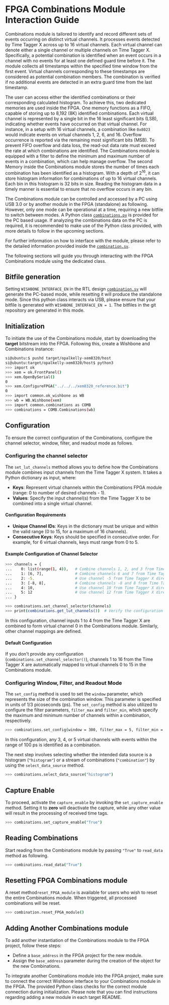 # FPGA Combinations Module Interaction Guide

Combinations module is tailored to identify and record different sets of events occurring on distinct virtual channels. It processes events detected by Time Tagger X across up to 16 virtual channels. Each virtual channel can denote either a single channel or multiple channels on Time Tagger X. Specifically, a potential combination is identified when an event occurs in a channel with no events for at least one defined guard time before it. The module collects all timestamps within the specified time window from the first event. Virtual channels corresponding to these timestamps are considered as potential combination members. The combination is verified if no additional events are detected in an extra guard time from the last timestamp.

The user can access either the identified combinations or their corresponding calculated histogram. To achieve this, two dedicated memories are used inside the FPGA. One memory functions as a FIFO, capable of storing up to 8,192 (8K) identified combinations. Each virtual channel is represented by a single bit in the 16 least significant bits (LSB), indicating whether events have occurred on that virtual channel. For instance, in a setup with 16 virtual channels, a combination like `0x8023` would indicate events on virtual channels 1, 2, 6, and 16. Overflow occurrence is reported via the remaining most significant bits (MSB). To prevent FIFO overflow and data loss, the read-out data rate must exceed the rate at which combinations are identified. The Combinations module is equipped with a filter to define the minimum and maximum number of events in a combination, which can help manage overflow. The second Memory inside the Combinations module stores the number of times each combination has been identified as a histogram. With a depth of $2^{16}$, it can store histogram information for combinations of up to 16 virtual channels. Each bin in this histogram is 32 bits in size. Reading the histogram data in a timely manner is essential to ensure that no overflow occurs in any bin.

The Combinations module can be controlled and accessed by a PC using USB 3.0 or by another module in the FPGA (standalone) as following. However, only one mode can be operational at a time, requiring a new bitfile to switch between modes.
A Python class [`combinations.py`](./host/combinations.py) is provided for the PC based usage. If analyzing the combinations data on the PC is required, it is recommended to make use of the Python class provided, with more details to follow in the upcoming sections.

For further information on how to interface with the module, please refer to the detailed information provided inside the [`combination.sv`](./hdl/combination/combination.sv).

The following sections will guide you through interacting with the FPGA Combinations module using the dedicated class.

## Bitfile generation

Setting `WISHBONE_INTERFACE_EN` in the RTL design [`combination.sv`](./hdl/combination/combination.sv) will generate the PC-based mode, while resetting it will produce the standalone mode. Since this python class interacts via USB, please ensure that your bitfile is generated with `WISHBONE_INTERFACE_EN = 1`. The bitfiles in the git repository are generated in this mode.

## Initialization

To initiate the use of the Combinations module, start by downloading the **target** bitstream into the FPGA. Following this, create a Wishbone and Combinations instance:

``` sh
si@ubuntu:$ pushd target/opalkelly-xem8320/host
si@ubuntu:target/opalkelly-xem8320/host$ python3
>>> import ok
>>> xem = ok.FrontPanel()
>>> xem.OpenBySerial()
0
>>> xem.ConfigureFPGA("../../../xem8320_reference.bit")
0
>>> import common.ok_wishbone as WB
>>> wb = WB.Wishbone(xem)
>>> import common.combinations as COMB
>>> combinations = COMB.Combinations(wb)
```

## Configuration

To ensure the correct configuration of the Combinations, configure the channel selector, window, filter, and readout mode as follows.

### Configuring the channel selector

The `set_lut_channels` method allows you to define how the Combinations module combines input channels from the Time Tagger X system. It takes a Python dictionary as input, where:

- **Keys**: Represent virtual channels within the Combinations FPGA module (range: 0 to number of desired channels - 1).
- **Values**: Specify the input channel(s) from the Time Tagger X to be combined into a single virtual channel.

#### Configuration Requirements

- **Unique Channel IDs**: Keys in the dictionary must be unique and within the valid range (0 to 15, for a maximum of 16 channels).
- **Consecutive Keys**: Keys should be specified in consecutive order. For example, for 6 virtual channels, keys must range from 0 to 5.

#### Example Configuration of Channel Selector

``` sh
>>> channels = {
...    0: list(range(1, 4)),   # Combine channels 1, 2, and 3 from Time Tagger X
...    1: [6, 7],              # Combine channels 6 and 7 from Time Tagger X
...    2: -5,                  # Use channel -5 from Time Tagger X directly
...    3: [-8, 8],             # Combine channels -8 and 8 from Time Tagger X
...    4: 10,                  # Use channel 10 from Time Tagger X directly
...    5: 12                   # Use channel 12 from Time Tagger X directly
... }

>>> combinations.set_channel_selector(channels)
>>> print(combinations.get_lut_channels())  # Verify the configuration
```

In this configuration, channel inputs 1 to 4 from the Time Tagger X are combined to form virtual channel 0 in the Combinations module. Similarly, other channel mappings are defined.

#### Default Configuration

If you don't provide any configuration (`combinations.set_channel_selector()`), channels 1 to 16 from the Time Tagger X are automatically mapped to virtual channels 0 to 15 in the Combinations module.

### Configuring Window, Filter, and Readout Mode

The `set_config` method is used to set the `window` parameter, which represents the size of the combination window. This parameter is specified in units of 1/3 picoseconds (ps). The `set_config` method is also utilized to configure the filter parameters, `filter_max` and `filter_min`, which specify the maximum and minimum number of channels within a combination, respectively.

``` sh
>>> combinations.set_config(window = 300, filter_max = 5, filter_min = 3)
```

In this configuration, any 3, 4, or 5 virtual channels with events within the range of 100 ps is identified as a combination.

The next step involves selecting whether the intended data source is a histogram (`"histogram"`) or a stream of combinations (`"combination"`) by using the `select_data_source` method.

``` sh
>>> combinations.select_data_source("histogram")
```

## Capture Enable

To proceed, activate the `capture_enable` by invoking the `set_capture_enable` method. Setting it to **zero** will deactivate the capture, while any other value will result in the processing of received time tags.

``` sh
>>> combinations.set_capture_enable("True")
```

## Reading Combinations

Start reading from the Combinations module by passing `"True"` to `read_data` method as following.

``` sh
>>> combinations.read_data("True")
```

## Resetting FPGA Combinations module

A reset method`reset_FPGA_module` is available for users who wish to reset the entire Combinations module. When triggered, all processed combinations will be reset.

``` sh
>>> combination.reset_FPGA_module()
```

## Adding Another Combinations module

To add another instantiation of the Combinations module to the FPGA project, follow these steps:

- Define a `base_address` in the FPGA project for the new module.
- Assign the `base_address` parameter during the creation of the object for the new Combinations.

To integrate another Combinations module into the FPGA project, make sure to connect the correct Wishbone interface to your Combinations module in the FPGA. The provided Python class checks for the correct module connection during initialization. Please note that you can find instructions regarding adding a new module in each target README.
